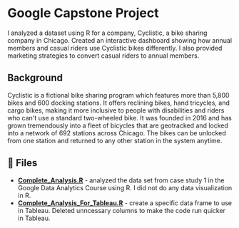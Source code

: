 # Google Capstone Project

I analyzed a dataset using R for a company, Cyclistic, a bike sharing company in Chicago. Created an interactive dashboard showing how annual members and casual riders use Cyclistic bikes differently. I also provided marketing strategies to convert casual riders to annual members. 

## Background
Cyclistic is a fictional bike sharing program which features more than 5,800 bikes and 600 docking stations. It offers reclining bikes, hand tricycles, and cargo bikes, making it more inclusive to people with disabilities and riders who can't use a standard two-wheeled bike. It was founded in 2016 and has grown tremendously into a fleet of bicycles that are geotracked and locked into a network of 692 stations across Chicago. The bikes can be unlocked from one station and returned to any other station in the system anytime. 

## 📁 Files
- [**Complete_Analysis.R**](https://github.com/ashishece/Google_Analytics_Capstone/blob/main/Complete_Analysis.R) - analyzed the data set from case study 1 in the Google Data Analytics Course using R. I did not do any data visualization in R. 
- [**Complete_Analysis_For_Tableau.R**](https://github.com/ashishece/Google_Analytics_Capstone/blob/main/Complete_Analysis_For_Tableau.R) - create a specific data frame to use in Tableau. Deleted unncessary columns to make the code run quicker in Tableau.
